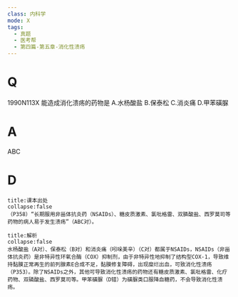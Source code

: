 ```yaml
---
class: 内科学
mode: X
tags:
  - 真题
  - 医考帮
  - 第四篇-第五章-消化性溃疡
---
```


# Q
1990N113X 能造成消化溃疡的药物是
A.水杨酸盐
B.保泰松
C.消炎痛
D.甲苯磺脲

# A
ABC
# D
```ad-note
title:课本出处
collapse:false
（P358）“长期服用非甾体抗炎药（NSAIDs）、糖皮质激素、氯吡格雷、双膦酸盐、西罗莫司等药物的病人易于发生溃疡”（ABC对）。
```

```ad-summary
title:解析
collapse:false
水杨酸盐（A对）、保泰松（B对）和消炎痛（吲哚美辛）（C对）都属于NSAIDs，NSAIDs（非甾体抗炎药）是非特异性环氧合酶（COX）抑制剂，由于非特异性地抑制了结构型COX-1，导致维持黏膜正常再生的前列腺素E合成不足，黏膜修复障碍，出现糜烂出血，可致消化性溃疡（P353）。除了NSAIDs之外，其他可导致消化性溃疡的药物还有糖皮质激素、氯吡格雷、化疗药物、双磷酸盐、西罗莫司等。甲苯磺脲（D错）为磺脲类口服降血糖药，不会导致消化性溃疡。
```

